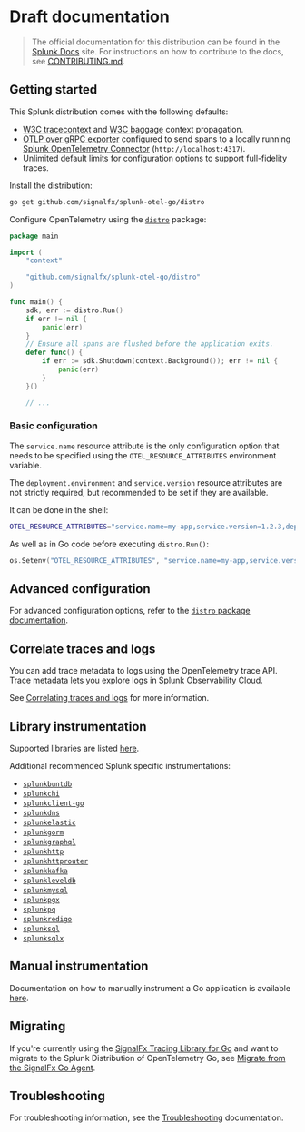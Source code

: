 # Draft documentation

> The official documentation for this distribution can be found in the
> [Splunk Docs](https://docs.splunk.com/Observability/gdi/get-data-in/application/go/get-started.html)
> site.
> For instructions on how to contribute to the docs, see
> [CONTRIBUTING.md](../CONTRIBUTING.md#documentation).

## Getting started

This Splunk distribution comes with the following defaults:

- [W3C tracecontext](https://www.w3.org/TR/trace-context/) and
  [W3C baggage](https://www.w3.org/TR/baggage/) context propagation.
- [OTLP over gRPC
  exporter](https://pkg.go.dev/go.opentelemetry.io/otel/exporters/otlp/otlptrace/otlptracehttp)
  configured to send spans to a locally running [Splunk OpenTelemetry
  Connector](https://github.com/signalfx/splunk-otel-collector)
  (`http://localhost:4317`).
- Unlimited default limits for configuration options to
  support full-fidelity traces.

Install the distribution:

```sh
go get github.com/signalfx/splunk-otel-go/distro
```

Configure OpenTelemetry using the [`distro`](../distro) package:

```go
package main

import (
	"context"

	"github.com/signalfx/splunk-otel-go/distro"
)

func main() {
	sdk, err := distro.Run()
	if err != nil {
		panic(err)
	}
	// Ensure all spans are flushed before the application exits.
	defer func() {
		if err := sdk.Shutdown(context.Background()); err != nil {
			panic(err)
		}
	}()

	// ...
```

### Basic configuration

The `service.name` resource attribute is the only configuration option that
needs to be specified using the `OTEL_RESOURCE_ATTRIBUTES` environment variable.

The `deployment.environment` and `service.version` resource attributes are not
strictly required, but recommended to be set if they are available.

It can be done in the shell:

```sh
OTEL_RESOURCE_ATTRIBUTES="service.name=my-app,service.version=1.2.3,deployment.environment=production"
```

As well as in Go code before executing `distro.Run()`:

```go
os.Setenv("OTEL_RESOURCE_ATTRIBUTES", "service.name=my-app,service.version=1.2.3,deployment.environment=development")
```

## Advanced configuration

For advanced configuration options,
refer to the [`distro` package documentation](../distro/README.md#Configuration).

## Correlate traces and logs

You can add trace metadata to logs using the OpenTelemetry trace API. Trace
metadata lets you explore logs in Splunk Observability Cloud.

See [Correlating traces and logs](./correlating-traces-and-logs.md) for more
information.

## Library instrumentation

Supported libraries are listed
[here](https://github.com/open-telemetry/opentelemetry-go-contrib/tree/master/instrumentation).

Additional recommended Splunk specific instrumentations:

- [`splunkbuntdb`](../instrumentation/github.com/tidwall/buntdb/splunkbuntdb)
- [`splunkchi`](../instrumentation/github.com/go-chi/chi/splunkchi)
- [`splunkclient-go`](../instrumentation/k8s.io/client-go/splunkclient-go)
- [`splunkdns`](../instrumentation/github.com/miekg/dns/splunkdns)
- [`splunkelastic`](../instrumentation/gopkg.in/olivere/elastic/splunkelastic)
- [`splunkgorm`](../instrumentation/github.com/jinzhu/gorm/splunkgorm)
- [`splunkgraphql`](../instrumentation/github.com/graph-gophers/graphql-go/splunkgraphql)
- [`splunkhttp`](../instrumentation/net/http/splunkhttp)
- [`splunkhttprouter`](../instrumentation/github.com/julienschmidt/httprouter/splunkhttprouter)
- [`splunkkafka`](../instrumentation/github.com/confluentinc/confluent-kafka-go/kafka/splunkkafka)
- [`splunkleveldb`](../instrumentation/github.com/syndtr/goleveldb/leveldb/splunkleveldb)
- [`splunkmysql`](../instrumentation/github.com/go-sql-driver/mysql/splunkmysql)
- [`splunkpgx`](../instrumentation/github.com/jackc/pgx/splunkpgx)
- [`splunkpq`](../instrumentation/github.com/lib/pq/splunkpq)
- [`splunkredigo`](../instrumentation/github.com/gomodule/redigo/splunkredigo)
- [`splunksql`](../instrumentation/database/sql/splunksql)
- [`splunksqlx`](../instrumentation/github.com/jmoiron/sqlx/splunksqlx)

## Manual instrumentation

Documentation on how to manually instrument a Go application is available
[here](https://opentelemetry.io/docs/go/getting-started/).

## Migrating

If you're currently using the [SignalFx Tracing Library for Go](https://github.com/signalfx/signalfx-go-tracing)
and want to migrate to the
Splunk Distribution of OpenTelemetry Go, see [Migrate from the SignalFx Go
Agent](./migrating.md).

## Troubleshooting

For troubleshooting information, see the
[Troubleshooting](./troubleshooting.md) documentation.

